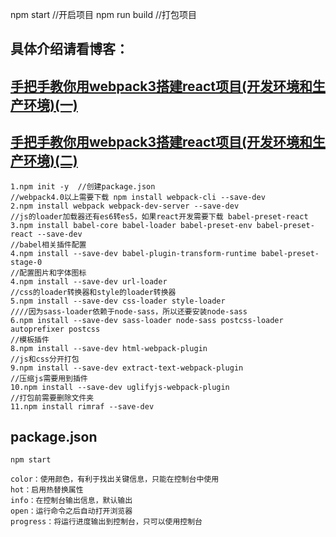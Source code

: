 
npm start  //开启项目
npm run build //打包项目
	
## 具体介绍请看博客： ##
[手把手教你用webpack3搭建react项目(开发环境和生产环境)(一)](http://www.cnblogs.com/heyushuo/p/8552983.html)
----------
[手把手教你用webpack3搭建react项目(开发环境和生产环境)(二)](http://www.cnblogs.com/heyushuo/p/8558228.html)
----------


	1.npm init -y  //创建package.json
	//webpack4.0以上需要下载 npm install webpack-cli --save-dev
	2.npm install webpack webpack-dev-server --save-dev
	//js的loader加载器还有es6转es5，如果react开发需要下载 babel-preset-react
	3.npm install babel-core babel-loader babel-preset-env babel-preset-react --save-dev
	//babel相关插件配置
	4.npm install --save-dev babel-plugin-transform-runtime babel-preset-stage-0 
	//配置图片和字体图标
	4.npm install --save-dev url-loader 
	//css的loader转换器和style的loader转换器
	5.npm install --save-dev css-loader style-loader
	////因为sass-loader依赖于node-sass，所以还要安装node-sass
	6.npm install --save-dev sass-loader node-sass postcss-loader autoprefixer postcss
	//模板插件
	8.npm install --save-dev html-webpack-plugin
	//js和css分开打包
	9.npm install --save-dev extract-text-webpack-plugin
	//压缩js需要用到插件
	10.npm install --save-dev uglifyjs-webpack-plugin
	//打包前需要删除文件夹
	11.npm install rimraf --save-dev

	
   

## package.json ##
	npm start	

    color：使用颜色，有利于找出关键信息，只能在控制台中使用
	hot：启用热替换属性
	info：在控制台输出信息，默认输出
	open：运行命令之后自动打开浏览器
	progress：将运行进度输出到控制台，只可以使用控制台